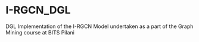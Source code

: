 # I-RGCN_DGL
DGL Implementation of the I-RGCN Model undertaken as a part of the Graph Mining course at BITS Pilani
